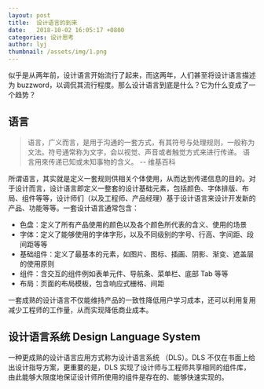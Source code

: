 ```yaml
---
layout: post
title:  设计语言的到来
date:   2018-10-02 16:05:17 +0800
categories: 设计思考
author: lyj
thumbnail: /assets/img/1.png
---
```


似乎是从两年前，设计语言开始流行了起来，而这两年，人们甚至将设计语言描述为 buzzword，以调侃其流行程度。那么设计语言到底是什么？它为什么变成了一个趋势？

## 语言
> 语言，广义而言，是用于沟通的一套方式，有其符号与处理规则，一般称为文法。符号通常称为文字，会以视觉、声音或者触觉方式来进行传递。 语言用來传递已知或未知事物的含义。 -- 维基百科

所谓语言，其实就是定义一套规则供相关个体使用，从而达到传递信息的目的。对于设计而言，设计语言即定义一整套的设计基础元素，包括颜色、字体排版、布局、组件等等，设计师们（以及工程师、产品经理）基于设计语言来设计开发新的产品、功能等等。一套设计语言通常包含：

- 色盘：定义了所有产品使用的颜色以及各个颜色所代表的含义、使用的场景
- 字体：定义了能够使用的字体字形，以及不同级别的字号、行高、字间距、段间距等等
- 基础组件：定义了最基本的元素，如图片、图标、插画、阴影、渐变、遮盖层的使用原则
- 组件：含交互的组件例如表单元件、导航条、菜单栏、底部 Tab 等等
- 布局：页面的布局模板，包含响应式栅格、间距

一套成熟的设计语言不仅能维持产品的一致性降低用户学习成本，还可以利用复用减少工程师的工作量，从而实现降低商业成本。

## 设计语言系统 Design Language System

一种更成熟的设计语言应用方式称为设计语言系统 （DLS）。DLS 不仅在书面上给出设计指导方案，更重要的是，DLS 实现了设计师与工程师共享相同的组件库，由此能够大限度地保证设计师所使用的组件是存在的、能够快速实现的。